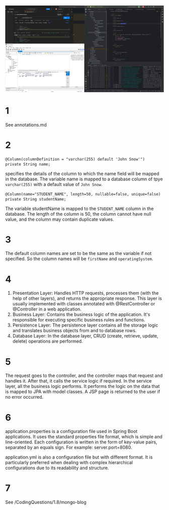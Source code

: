 ![Proof of Completing PostApi](./PostApi.png)

# 1
See annotations.md

# 2
```
@Column(columnDefinition = "varchar(255) default 'John Snow'")
private String name;
```
specifies the details of the column to which the name field will be mapped in the database.
The variable name is mapped to a database column of tpye `varchar(255)` with a default value of `John Snow`.
```
@Column(name="STUDENT_NAME", length=50, nullable=false, unique=false)
private String studentName;
```
The variable studentName is mapped to the `STUDENT_NAME` column in the database. The length of the column is 50, the column cannot have null value, and the column may contain duplicate values.

# 3
The default column names are set to be the same as the variable if not specified. So the column names will be `firstName` and `operatingSystem`.

# 4
1. Presentation Layer: Handles HTTP requests, processes them (with the help of other layers), and returns the appropriate response. This layer is usually implemented with classes annotated with @RestController or @Controller in a web application.
2. Business Layer: Contains the business logic of the application. It's responsible for executing specific business rules and functions.
3. Persistence Layer: The persistence layer contains all the storage logic and translates business objects from and to database rows.
4. Database Layer: In the database layer, CRUD (create, retrieve, update, delete) operations are performed.

# 5 
The request goes to the controller, and the controller maps that request and handles it. After that, it calls the service logic if required. In the service layer, all the business logic performs. It performs the logic on the data that is mapped to JPA with model classes. A JSP page is returned to the user if no error occurred.

# 6 
application.properties is a configuration file used in Spring Boot applications. It uses the standard properties file format, which is simple and line-oriented. Each configuration is written in the form of key-value pairs, separated by an equals sign. For example: server.port=8080.

application.yml is also a configuration file but with different format. It is particularly preferred when dealing with complex hierarchical configurations due to its readability and structure.

# 7
See /CodingQuestions/1.8/mongo-blog